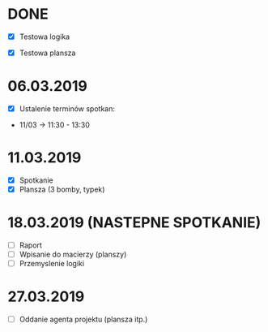 DONE
===========================
- [x] Testowa logika
- [x] Testowa plansza


06.03.2019 
===========================
- [x] Ustalenie terminów spotkan: 
*	11/03 -> 11:30 - 13:30

11.03.2019
===========================
- [x] Spotkanie
- [x] Plansza (3 bomby, typek)

18.03.2019 (NASTEPNE SPOTKANIE)
===========================
- [ ] Raport
- [ ] Wpisanie do macierzy (planszy)
- [ ] Przemyslenie logiki

27.03.2019
===========================
- [ ] Oddanie agenta projektu (plansza itp.) 
